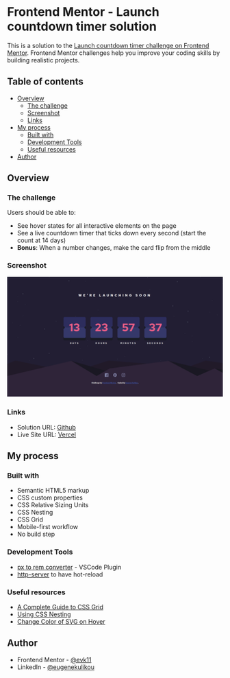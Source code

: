 # Frontend Mentor - Launch countdown timer solution

This is a solution to the [Launch countdown timer challenge on Frontend Mentor](https://www.frontendmentor.io/challenges/launch-countdown-timer-N0XkGfyz-). Frontend Mentor challenges help you improve your coding skills by building realistic projects.

## Table of contents

- [Overview](#overview)
  - [The challenge](#the-challenge)
  - [Screenshot](#screenshot)
  - [Links](#links)
- [My process](#my-process)
  - [Built with](#built-with)
  - [Development Tools](#development-tools)
  - [Useful resources](#useful-resources)
- [Author](#author)

## Overview

### The challenge

Users should be able to:

- See hover states for all interactive elements on the page
- See a live countdown timer that ticks down every second (start the count at 14 days)
- **Bonus**: When a number changes, make the card flip from the middle

### Screenshot

![](./screenshot.png)

### Links

- Solution URL: [Github](https://github.com/evk11/launch-countdown-timer-fem-challenge)
- Live Site URL: [Vercel](https://launch-countdown-timer-fem-challenge.vercel.app/)

## My process

### Built with

- Semantic HTML5 markup
- CSS custom properties
- CSS Relative Sizing Units
- CSS Nesting
- CSS Grid
- Mobile-first workflow
- No build step

### Development Tools

- [px to rem converter](https://marketplace.visualstudio.com/items?itemName=sainoba.px-to-rem) - VSCode Plugin
- [http-server](https://www.npmjs.com/package/http-server) to have hot-reload

### Useful resources

- [A Complete Guide to CSS Grid](https://css-tricks.com/snippets/css/complete-guide-grid/)
- [Using CSS Nesting](https://developer.mozilla.org/en-US/docs/Web/CSS/CSS_nesting/Using_CSS_nesting)
- [Change Color of SVG on Hover](https://css-tricks.com/change-color-of-svg-on-hover/)

## Author

- Frontend Mentor - [@evk11](https://www.frontendmentor.io/profile/evk11)
- LinkedIn - [@eugenekulikou](https://www.linkedin.com/in/eugenekulikou/)
